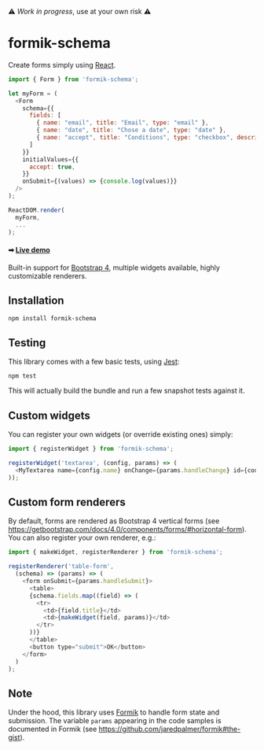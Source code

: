 ⚠ *Work in progress*, use at your own risk ⚠

# formik-schema

Create forms simply using [React](https://reactjs.org/).

```js
import { Form } from 'formik-schema';

let myForm = (
  <Form
    schema={{
      fields: [
        { name: "email", title: "Email", type: "email" },
        { name: "date", title: "Chose a date", type: "date" },
        { name: "accept", title: "Conditions", type: "checkbox", description: "I accept everything." }
      ]
    }}
    initialValues={{
      accept: true,
    }}
    onSubmit={(values) => {console.log(values)}}
  />
);

ReactDOM.render(
  myForm,
  ...
);
```

#### ➡ [Live demo](https://codesandbox.io/s/github/tchaumeny/formik-schema/tree/master/demo)

Built-in support for [Bootstrap 4](https://getbootstrap.com/), multiple widgets available, highly customizable renderers.

## Installation

    npm install formik-schema

## Testing

This library comes with a few basic tests, using [Jest](http://facebook.github.io/jest/):

    npm test

This will actually build the bundle and run a few snapshot tests against it.

## Custom widgets

You can register your own widgets (or override existing ones) simply:

```js
import { registerWidget } from 'formik-schema';

registerWidget('textarea', (config, params) => (
  <MyTextarea name={config.name} onChange={params.handleChange} id={config.name} value={params.values[config.name]} rows={config.rows || 3} />
));
```

## Custom form renderers

By default, forms are rendered as Bootstrap 4 vertical forms (see <https://getbootstrap.com/docs/4.0/components/forms/#horizontal-form>). You can also register your own renderer, e.g.:

```js
import { makeWidget, registerRenderer } from 'formik-schema';

registerRenderer('table-form',
  (schema) => (params) => (
    <form onSubmit={params.handleSubmit}>
      <table>
      {schema.fields.map((field) => (
        <tr>
          <td>{field.title}</td>
          <td>{makeWidget(field, params)}</td>
        </tr>
      ))}
      </table>
      <button type="submit">OK</button>
    </form>
  )
);
```

## Note

Under the hood, this library uses [Formik](https://github.com/jaredpalmer/formik) to handle form state and submission.
The variable `params` appearing in the code samples is documented in Formik (see https://github.com/jaredpalmer/formik#the-gist).
